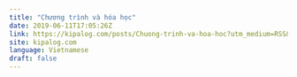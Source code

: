 ```yaml
---
title: "Chương trình và hóa học"
date: 2019-06-11T17:05:26Z
link: https://kipalog.com/posts/Chuong-trinh-va-hoa-hoc?utm_medium=RSS&utm_source=news.12bit.vn
site: kipalog.com
language: Vietnamese
draft: false
---
```

